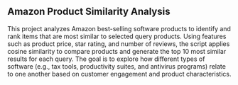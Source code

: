## Amazon Product Similarity Analysis

This project analyzes Amazon best-selling software products to identify and rank items that are most similar to selected query products. Using features such as product price, star rating, and number of reviews, the script applies cosine similarity to compare products and generate the top 10 most similar results for each query. The goal is to explore how different types of software (e.g., tax tools, productivity suites, and antivirus programs) relate to one another based on customer engagement and product characteristics.
